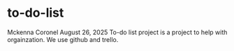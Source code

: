 # to-do-list
Mckenna Coronel
August 26, 2025
To-do list project is a project to help with orgainzation. We use github and trello.